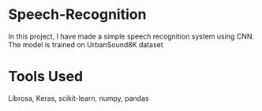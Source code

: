 # Speech-Recognition
In this project, I have made a simple speech recognition system using CNN. The model is trained on UrbanSound8K dataset

# Tools Used
Librosa, Keras, scikit-learn, numpy, pandas
